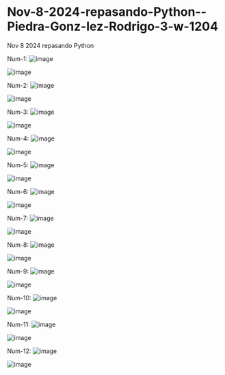 # Nov-8-2024-repasando-Python--Piedra-Gonz-lez-Rodrigo-3-w-1204
Nov 8 2024 repasando Python 

Num-1:
![image](https://github.com/user-attachments/assets/183ea4d1-0a33-456b-88bf-3433021ab4cc)

![image](https://github.com/user-attachments/assets/8179bb48-a9fb-4b0b-b6f2-e51c43705805)

Num-2:
![image](https://github.com/user-attachments/assets/53a3265c-45f0-43a4-bc19-f45aea1b2496)

![image](https://github.com/user-attachments/assets/39ed62fb-f4b9-4344-960a-e41437d0c21d)

Num-3:
![image](https://github.com/user-attachments/assets/d51680c4-3520-431a-9f6e-a91ce7d201e1)

![image](https://github.com/user-attachments/assets/9c6f449f-4d9f-4203-95e1-651426a7a1f2)

Num-4:
![image](https://github.com/user-attachments/assets/216a1c46-92e9-4980-ba6c-f1ffac09a1b9)

![image](https://github.com/user-attachments/assets/9af42c18-fcef-4eee-9cee-42c8bb9a8859)

Num-5:
![image](https://github.com/user-attachments/assets/7febf7b1-f93d-494a-b884-8568a8ba9087)

![image](https://github.com/user-attachments/assets/bbe679e5-6465-40cc-b673-6bb18b48a6c4)

Num-6:
![image](https://github.com/user-attachments/assets/d1ed002b-9e80-4ef3-981d-733ff7d8d570)

![image](https://github.com/user-attachments/assets/3c302ea9-8275-4964-bd37-58fdb73efdd9)

Num-7:
![image](https://github.com/user-attachments/assets/93112ffc-3b9d-40fb-b32b-b30e80cd7ddd)

![image](https://github.com/user-attachments/assets/ea1026c8-286b-417e-a1ec-2f685486c54d)

Num-8:
![image](https://github.com/user-attachments/assets/f8773e51-915a-4884-b0e7-e7e4f9084b9e)

![image](https://github.com/user-attachments/assets/5ec351ff-620c-4705-92db-e54576e84d7f)

Num-9:
![image](https://github.com/user-attachments/assets/a2ca0e44-7008-4c8c-b33e-795026091cc1)

![image](https://github.com/user-attachments/assets/c1056af9-3bed-4fd8-a952-5a55ebd9bf6e)

Num-10:
![image](https://github.com/user-attachments/assets/28bc3c1a-33e7-4e44-9df5-378ae8839a7c)

![image](https://github.com/user-attachments/assets/a0d961a7-02ca-4f56-a66f-820ff21d07db)

Num-11:
![image](https://github.com/user-attachments/assets/835eecac-a990-418d-a756-cfa2ce9fb958)

![image](https://github.com/user-attachments/assets/b17283ba-3ed7-4c80-9953-0229c31367c2)

Num-12:
![image](https://github.com/user-attachments/assets/4c99d5a9-b335-4acb-95a6-cdf9cc4e55dc)

![image](https://github.com/user-attachments/assets/dc397e49-dff4-4c98-8051-382002acd4e6)

